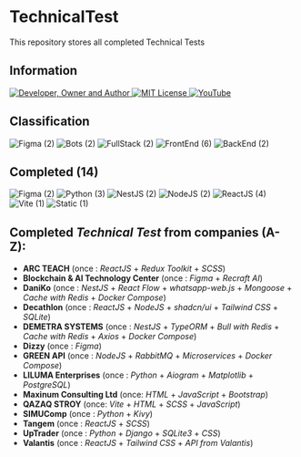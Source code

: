 # TechnicalTest
This repository stores all completed Technical Tests

## Information
<div id="information" align="left">
  <a href="https://github.com/MoguchiyDD" target="_blank">
    <img alt="Developer, Owner and Author" src="https://img.shields.io/badge/Developer,%20Owner%20and%20Author-МогучийДД%20(MoguchiyDD)-FF4F1E?style=for-the-badge" />
  </a>
  <a href="LICENSE" target="_blank">
    <img alt="MIT License" src="https://img.shields.io/badge/License-MIT%20License-6A1B9A?style=for-the-badge" />
  </a>
  <a href="https://www.youtube.com/playlist?list=PLe25Qgw2EMXClakBQPXonXXf9_sghTFFC" target="_blank">
    <img alt="YouTube" src="https://img.shields.io/badge/Result-YouTube-FF0000?style=for-the-badge" />
  </a>
</div>

## Classification
<div id="technical-tests-types" align="left">
  <img alt="Figma (2)" src="https://img.shields.io/badge/Figma-2-B71C1C?style=for-the-badge" />
  <img alt="Bots (2)" src="https://img.shields.io/badge/Bots-2-B71C1C?style=for-the-badge" />
  <img alt="FullStack (2)" src="https://img.shields.io/badge/FullStack-2-B71C1C?style=for-the-badge" />
  <img alt="FrontEnd (6)" src="https://img.shields.io/badge/FrontEnd-6-B71C1C?style=for-the-badge" />
  <img alt="BackEnd (2)" src="https://img.shields.io/badge/BackEnd-2-B71C1C?style=for-the-badge" />
</div>

## Completed (14)
<div id="technical-tests-language" align="left">
  <img alt="Figma (2)" src="https://img.shields.io/badge/Figma-2-1A237E?style=for-the-badge" />
  <img alt="Python (3)" src="https://img.shields.io/badge/Python-3-1A237E?style=for-the-badge" />
  <img alt="NestJS (2)" src="https://img.shields.io/badge/NestJS-2-1A237E?style=for-the-badge" />
  <img alt="NodeJS (2)" src="https://img.shields.io/badge/NodeJS-2-1A237E?style=for-the-badge" />
  <img alt="ReactJS (4)" src="https://img.shields.io/badge/ReactJS-4-1A237E?style=for-the-badge" />
  <img alt="Vite (1)" src="https://img.shields.io/badge/Vite-1-1A237E?style=for-the-badge" />
  <img alt="Static (1)" src="https://img.shields.io/badge/Static-1-1A237E?style=for-the-badge" />
</div>

## Completed _Technical Test_ from companies (A-Z):
- **ARC TEACH** (once : _ReactJS_ + _Redux Toolkit_ + _SCSS_)
- **Blockchain & AI Technology Center** (once : _Figma_ + _Recraft AI_)
- **DaniKo** (once : _NestJS_ + _React Flow_ + _whatsapp-web.js_ + _Mongoose_ + _Cache with Redis_ + _Docker Compose_)
- **Decathlon** (once : _ReactJS_ + _NodeJS_ + _shadcn/ui_ + _Tailwind CSS_ + _SQLite_)
- **DEMETRA SYSTEMS** (once : _NestJS_ + _TypeORM_ + _Bull with Redis_ + _Cache with Redis_ + _Axios_ + _Docker Compose_)
- **Dizzy** (once : _Figma_)
- **GREEN API** (once : _NodeJS_ + _RabbitMQ_ + _Microservices_ + _Docker Compose_)
- **LILUMA Enterprises** (once : _Python_ + _Aiogram_ + _Matplotlib_ + _PostgreSQL_)
- **Maxinum Consulting Ltd** (once: _HTML_ + _JavaScript_ + _Bootstrap_)
- **QAZAQ STROY** (once: _Vite_ + _HTML_ + _SCSS_ + _JavaScript_)
- **SIMUComp** (once : _Python_ + _Kivy_)
- **Tangem** (once : _ReactJS_ + _SCSS_)
- **UpTrader** (once : _Python_ + _Django_ + _SQLite3_ + _CSS_)
- **Valantis** (once : _ReactJS_ + _Tailwind CSS_ + _API from Valantis_)
